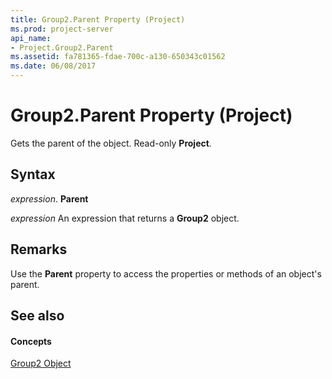 ```yaml
---
title: Group2.Parent Property (Project)
ms.prod: project-server
api_name:
- Project.Group2.Parent
ms.assetid: fa781365-fdae-700c-a130-650343c01562
ms.date: 06/08/2017
---
```



# Group2.Parent Property (Project)

Gets the parent of the object. Read-only **Project**.


## Syntax

 _expression_. **Parent**

 _expression_ An expression that returns a **Group2** object.


## Remarks

Use the **Parent** property to access the properties or methods of an object's parent.


## See also


#### Concepts


[Group2 Object](group2-object-project.md)

